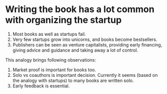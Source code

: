 # Writing the book has a lot common with organizing the startup

1. Most books as well as startups fail.
1. Very few startups grow into  unicorns, and books become bestsellers. 
1. Publishers can be seen as venture capitalists, providing early financing, giving advice and guidance and taking away a lot of control.

This analogy brings following observations: 
1. Market proof is important for books too.
1. Solo vs coauthors is important decision. Currently it seems (based on the analogy with startups) to many books are written solo.
1. Early feedback is essential.